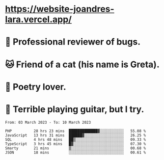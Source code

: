 # https://website-joandres-lara.vercel.app/
# 🐛 Professional reviewer of bugs.
# 🐱 Friend of a cat (his name is Greta).
# 📜 Poetry lover.
# 🎸 Terrible playing guitar, but I try.

<!--START_SECTION:waka-->

```text
From: 03 March 2023 - To: 10 March 2023

PHP          28 hrs 23 mins  █████████████▓░░░░░░░░░░░   55.08 %
JavaScript   13 hrs 31 mins  ██████▓░░░░░░░░░░░░░░░░░░   26.25 %
SQL          4 hrs 48 mins   ██▒░░░░░░░░░░░░░░░░░░░░░░   09.33 %
TypeScript   3 hrs 45 mins   █▓░░░░░░░░░░░░░░░░░░░░░░░   07.30 %
Smarty       21 mins         ▒░░░░░░░░░░░░░░░░░░░░░░░░   00.68 %
JSON         18 mins         ░░░░░░░░░░░░░░░░░░░░░░░░░   00.61 %
```

<!--END_SECTION:waka-->
